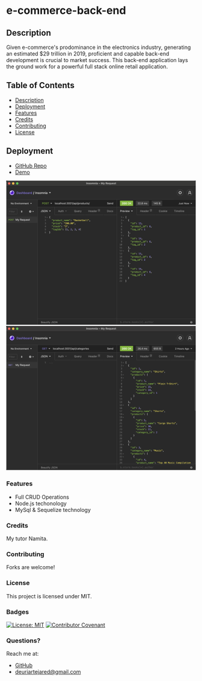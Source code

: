 # e-commerce-back-end
## Description
Given e-commerce's prodominance in the electronics industry, generating an estimated $29 trillion in 2019, proficient and capable back-end development is crucial to market success. This back-end application lays the ground work for a powerful full stack online retail application.

## Table of Contents
- [Description](#Description)
- [Deployment](#Deployment)
- [Features](#Features)
- [Credits](#Credits)
- [Contributing](#Contributing)
- [License](#License)
  

## Deployment
- [GitHub Repo](https://github.com/jareddeuriarte/e-commerce-back-end)
- [Demo](https://drive.google.com/file/d/12x8EAI4rP_zZEKuX5ntC2OlWsmOG4cpD/view?usp=sharing)


  
![back-end simulation in insomnia](assets/screenshot1.png)
![back-end simulation in insomnia](assets/screenshot2.png)




### Features
- Full CRUD Operations
- Node.js techonology
- MySql & Sequelize technology
 

### Credits  
My tutor Namita.

### Contributing
Forks are welcome!

### License 
This project is licensed under MIT.

### Badges
[![License: MIT](https://img.shields.io/badge/License-MIT-yellow.svg)](https://opensource.org/licenses/MIT)
[![Contributor Covenant](https://img.shields.io/badge/Contributor%20Covenant-2.0-4baaaa.svg)](code_of_conduct.md)

  
### Questions?
Reach me at:
- [GitHub](https://github.com/jareddeuriarte)
- deuriartejared@gmail.com
